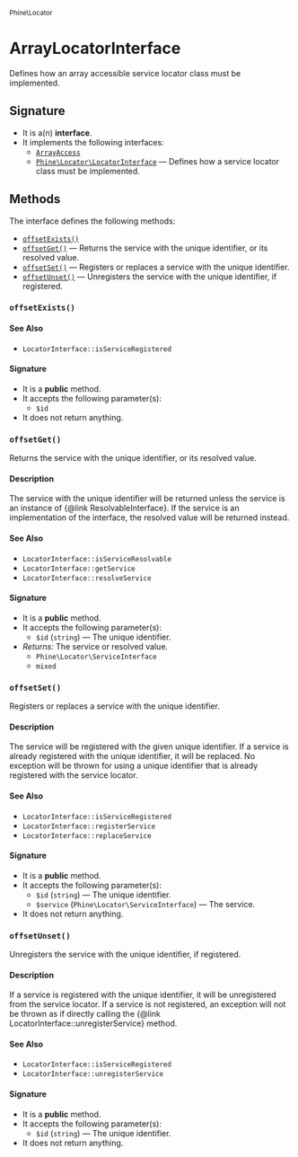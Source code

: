 <small>Phine\Locator</small>

ArrayLocatorInterface
=====================

Defines how an array accessible service locator class must be implemented.

Signature
---------

- It is a(n) **interface**.
- It implements the following interfaces:
    - [`ArrayAccess`](http://php.net/class.ArrayAccess)
    - [`Phine\Locator\LocatorInterface`](../../Phine/Locator/LocatorInterface.md) &mdash; Defines how a service locator class must be implemented.

Methods
-------

The interface defines the following methods:

- [`offsetExists()`](#offsetExists)
- [`offsetGet()`](#offsetGet) &mdash; Returns the service with the unique identifier, or its resolved value.
- [`offsetSet()`](#offsetSet) &mdash; Registers or replaces a service with the unique identifier.
- [`offsetUnset()`](#offsetUnset) &mdash; Unregisters the service with the unique identifier, if registered.

### `offsetExists()` <a name="offsetExists"></a>

#### See Also

- `LocatorInterface::isServiceRegistered`

#### Signature

- It is a **public** method.
- It accepts the following parameter(s):
    - `$id`
- It does not return anything.

### `offsetGet()` <a name="offsetGet"></a>

Returns the service with the unique identifier, or its resolved value.

#### Description

The service with the unique identifier will be returned unless the
service is an instance of {@link ResolvableInterface}. If the service
is an implementation of the interface, the resolved value will be
returned instead.

#### See Also

- `LocatorInterface::isServiceResolvable`
- `LocatorInterface::getService`
- `LocatorInterface::resolveService`

#### Signature

- It is a **public** method.
- It accepts the following parameter(s):
    - `$id` (`string`) &mdash; The unique identifier.
- _Returns:_ The service or resolved value.
    - `Phine\Locator\ServiceInterface`
    - `mixed`

### `offsetSet()` <a name="offsetSet"></a>

Registers or replaces a service with the unique identifier.

#### Description

The service will be registered with the given unique identifier. If
a service is already registered with the unique identifier, it will
be replaced. No exception will be thrown for using a unique identifier
that is already registered with the service locator.

#### See Also

- `LocatorInterface::isServiceRegistered`
- `LocatorInterface::registerService`
- `LocatorInterface::replaceService`

#### Signature

- It is a **public** method.
- It accepts the following parameter(s):
    - `$id` (`string`) &mdash; The unique identifier.
    - `$service` (`Phine\Locator\ServiceInterface`) &mdash; The service.
- It does not return anything.

### `offsetUnset()` <a name="offsetUnset"></a>

Unregisters the service with the unique identifier, if registered.

#### Description

If a service is registered with the unique identifier, it will be
unregistered from the service locator. If a service is not registered,
an exception will not be thrown as if directly calling the
{@link LocatorInterface::unregisterService} method.

#### See Also

- `LocatorInterface::isServiceRegistered`
- `LocatorInterface::unregisterService`

#### Signature

- It is a **public** method.
- It accepts the following parameter(s):
    - `$id` (`string`) &mdash; The unique identifier.
- It does not return anything.

